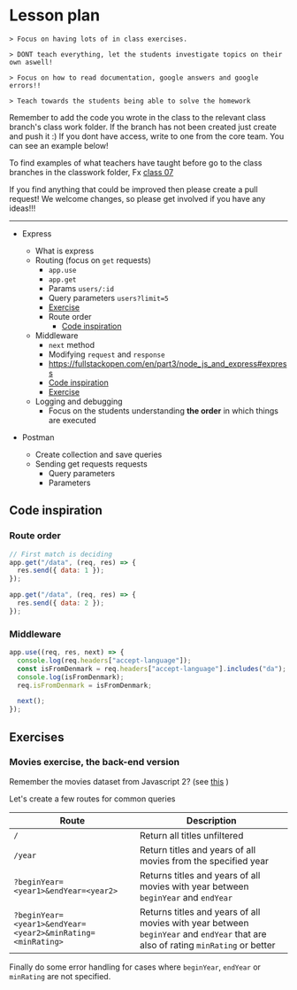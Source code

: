 # Lesson plan

```
> Focus on having lots of in class exercises.

> DONT teach everything, let the students investigate topics on their own aswell!

> Focus on how to read documentation, google answers and google errors!!

> Teach towards the students being able to solve the homework
```

Remember to add the code you wrote in the class to the relevant class branch's class work folder. If the branch has not been created just create and push it :) If you dont have access, write to one from the core team. You can see an example below!

To find examples of what teachers have taught before go to the class branches in the classwork folder, Fx [class 07](https://github.com/HackYourFuture-CPH/JavaScript/tree/class07/JavaScript1/Week1/classwork)

If you find anything that could be improved then please create a pull request! We welcome changes, so please get involved if you have any ideas!!!

---

- Express
  - What is express
  - Routing (focus on `get` requests)
    - `app.use`
    - `app.get`
    - Params `users/:id`
    - Query parameters `users?limit=5`
    - [Exercise](#portfolio)
    - Route order
      - [Code inspiration](#route-order)
  - Middleware
    - `next` method
    - Modifying `request` and `response`
    - https://fullstackopen.com/en/part3/node_js_and_express#express
    - [Code inspiration](#middleware)
    - [Exercise](#is-chrome-browser)
  - Logging and debugging
    - Focus on the students understanding **the order** in which things are executed
- Postman

  - Create collection and save queries
  - Sending get requests requests
    - Query parameters
    - Parameters

## Code inspiration

### Route order

```js
// First match is deciding
app.get("/data", (req, res) => {
  res.send({ data: 1 });
});

app.get("/data", (req, res) => {
  res.send({ data: 2 });
});
```

### Middleware

```js
app.use((req, res, next) => {
  console.log(req.headers["accept-language"]);
  const isFromDenmark = req.headers["accept-language"].includes("da");
  console.log(isFromDenmark);
  req.isFromDenmark = isFromDenmark;

  next();
});
```

## Exercises

### Movies exercise, the back-end version

Remember the movies dataset from Javascript 2? (see [this](https://github.com/HackYourFuture-CPH/JavaScript/blob/master/javascript2/week2/homework/movies.js) )

Let's create a few routes for common queries

| Route         | Description                                                    |
| ------------- | -------------------------------------------------------------- |
| `/`           | Return all titles unfiltered |
| `/year`       | Return titles and years of all movies from the specified year  |
| `?beginYear=<year1>&endYear=<year2>` | Returns titles and years of all movies with year between `beginYear` and `endYear`  |
| `?beginYear=<year1>&endYear=<year2>&minRating=<minRating>` | Returns titles and years of all movies with year between `beginYear` and `endYear` that are also of rating `minRating` or better |

Finally do some error handling for cases where `beginYear`, `endYear` or `minRating` are not specified. 


